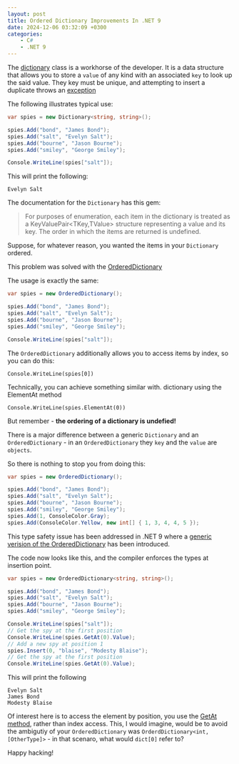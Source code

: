 ```yaml
---
layout: post
title: Ordered Dictionary Improvements In .NET 9
date: 2024-12-06 03:32:09 +0300
categories:
    - C#
    - .NET 9
---
```


The [dictionary](https://learn.microsoft.com/en-us/dotnet/api/system.collections.generic.dictionary-2?view=net-9.0) class is a workhorse of the developer. It is a data structure that allows you to store a `value` of any kind with an associated `key` to look up the said value. They key must be unique, and attempting to insert a duplicate throws an [exception](https://learn.microsoft.com/en-us/dotnet/api/system.argumentexception?view=net-9.0)

The following illustrates typical use:

```csharp
var spies = new Dictionary<string, string>();

spies.Add("bond", "James Bond");
spies.Add("salt", "Evelyn Salt");
spies.Add("bourne", "Jason Bourne");
spies.Add("smiley", "George Smiley");

Console.WriteLine(spies["salt"]);
```

This will print the following:

```plaintext
Evelyn Salt
```

The documentation for the `Dictionary` has this gem:

> For purposes of enumeration, each item in the dictionary is treated as a KeyValuePair<TKey,TValue> structure representing a value and its key. The order in which the items are returned is undefined.
> 

Suppose, for whatever reason, you wanted the items in your `Dictionary` ordered.

This problem was solved with the [OrderedDictionary](https://learn.microsoft.com/en-us/dotnet/api/system.collections.specialized.ordereddictionary?view=net-9.0)

The usage is exactly the same:

```csharp
var spies = new OrderedDictionary();

spies.Add("bond", "James Bond");
spies.Add("salt", "Evelyn Salt");
spies.Add("bourne", "Jason Bourne");
spies.Add("smiley", "George Smiley");

Console.WriteLine(spies["salt"]);
```

The `OrderedDictionary` additionally allows you to access items by index, so you can do this:

```charp
Console.WriteLine(spies[0])
```

Technically, you can achieve something similar with. dictionary using the ElementAt method

```charp
Console.WriteLine(spies.ElementAt(0))
```

But remember - **the ordering of a dictionary is undefied!**

There is a major difference between a generic `Dictionary` and an `OrderedDictionary` - in an `OrderedDictionary` they `key` and the `value` are `objects`.

So there is nothing to stop you from doing this:

```csharp
var spies = new OrderedDictionary();

spies.Add("bond", "James Bond");
spies.Add("salt", "Evelyn Salt");
spies.Add("bourne", "Jason Bourne");
spies.Add("smiley", "George Smiley");
spies.Add(1, ConsoleColor.Gray);
spies.Add(ConsoleColor.Yellow, new int[] { 1, 3, 4, 4, 5 });
```

This type safety issue has been addressed in .NET 9 where a [generic verision of the OrderedDictionary](https://learn.microsoft.com/en-us/dotnet/api/system.collections.generic.ordereddictionary-2?view=net-9.0) has been introduced.

The code now looks like this, and the compiler enforces the types at insertion point.

```csharp
var spies = new OrderedDictionary<string, string>();

spies.Add("bond", "James Bond");
spies.Add("salt", "Evelyn Salt");
spies.Add("bourne", "Jason Bourne");
spies.Add("smiley", "George Smiley");

Console.WriteLine(spies["salt"]);
// Get the spy at the first position
Console.WriteLine(spies.GetAt(0).Value);
// Add a new spy at position 1
spies.Insert(0, "blaise", "Modesty Blaise");
// Get the spy at the first position
Console.WriteLine(spies.GetAt(0).Value);
```

This will print the following

```plaintext
Evelyn Salt
James Bond
Modesty Blaise
```

Of interest here is to access the element by position, you use the [GetAt method](https://learn.microsoft.com/en-us/dotnet/api/system.collections.generic.ordereddictionary-2.getat?view=net-9.0), rather than index access. This, I would imagine, would be to avoid the ambigutiy of your `OrderedDictionary` was `OrderdDictionary<int,[OtherType]>` - in that scenaro, what would `dict[0]` refer to?

Happy hacking!
